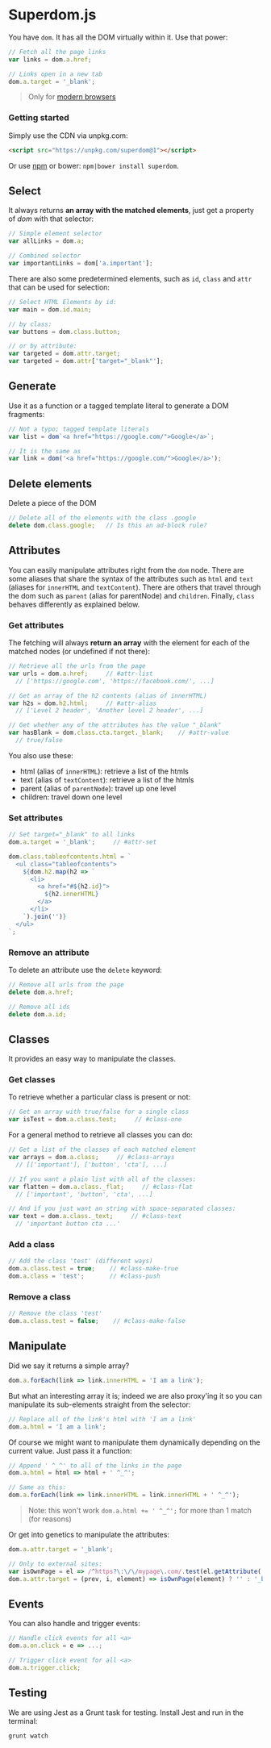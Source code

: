 # Superdom.js

You have `dom`. It has all the DOM virtually within it. Use that power:

```js
// Fetch all the page links
var links = dom.a.href;

// Links open in a new tab
dom.a.target = '_blank';
```

> Only for [modern browsers](http://caniuse.com/#feat=proxy)



### Getting started

Simply use the CDN via unpkg.com:

```html
<script src="https://unpkg.com/superdom@1"></script>
```

Or use [npm](https://www.npmjs.com/package/superdom) or bower: `npm|bower install superdom`.



## Select

It always returns **an array with the matched elements**, just get a property of *dom* with that selector:

```js
// Simple element selector
var allLinks = dom.a;

// Combined selector
var importantLinks = dom['a.important'];
```

There are also some predetermined elements, such as `id`, `class` and `attr` that can be used for selection:

```js
// Select HTML Elements by id:
var main = dom.id.main;

// by class:
var buttons = dom.class.button;

// or by attribute:
var targeted = dom.attr.target;
var targeted = dom.attr['target="_blank"'];
```


## Generate

Use it as a function or a tagged template literal to generate a DOM fragments:

```js
// Not a typo; tagged template literals
var list = dom`<a href="https://google.com/">Google</a>`;

// It is the same as
var link = dom('<a href="https://google.com/">Google</a>');
```



## Delete elements

Delete a piece of the DOM

```js
// Delete all of the elements with the class .google
delete dom.class.google;   // Is this an ad-block rule?
```



## Attributes

You can easily manipulate attributes right from the `dom` node. There are some aliases that share the syntax of the attributes such as `html` and `text` (aliases for `innerHTML` and `textContent`). There are others that travel through the dom such as `parent` (alias for parentNode) and `children`. Finally, `class` behaves differently as explained below.



### Get attributes

The fetching will always **return an array** with the element for each of the matched nodes (or undefined if not there):

```js
// Retrieve all the urls from the page
var urls = dom.a.href;     // #attr-list
  // ['https://google.com', 'https://facebook.com/', ...]

// Get an array of the h2 contents (alias of innerHTML)
var h2s = dom.h2.html;     // #attr-alias
  // ['Level 2 header', 'Another level 2 header', ...]

// Get whether any of the attributes has the value "_blank"
var hasBlank = dom.class.cta.target._blank;    // #attr-value
  // true/false
```

You also use these:

- html (alias of `innerHTML`): retrieve a list of the htmls
- text (alias of `textContent`): retrieve a list of the htmls
- parent (alias of `parentNode`): travel up one level
- children: travel down one level



### Set attributes

```js
// Set target="_blank" to all links
dom.a.target = '_blank';     // #attr-set
```

```js
dom.class.tableofcontents.html = `
  <ul class="tableofcontents">
    ${dom.h2.map(h2 => `
      <li>
        <a href="#${h2.id}">
          ${h2.innerHTML}
        </a>
      </li>
    `).join('')}
  </ul>
`;
```

### Remove an attribute

To delete an attribute use the `delete` keyword:

```js
// Remove all urls from the page
delete dom.a.href;

// Remove all ids
delete dom.a.id;
```


## Classes

It provides an easy way to manipulate the classes.

### Get classes

To retrieve whether a particular class is present or not:

```js
// Get an array with true/false for a single class
var isTest = dom.a.class.test;     // #class-one
```

For a general method to retrieve all classes you can do:

```js
// Get a list of the classes of each matched element
var arrays = dom.a.class;     // #class-arrays
  // [['important'], ['button', 'cta'], ...]

// If you want a plain list with all of the classes:
var flatten = dom.a.class._flat;     // #class-flat
  // ['important', 'button', 'cta', ...]

// And if you just want an string with space-separated classes:
var text = dom.a.class._text;     // #class-text
  // 'important button cta ...'
```


### Add a class

```js
// Add the class 'test' (different ways)
dom.a.class.test = true;    // #class-make-true
dom.a.class = 'test';       // #class-push
```

### Remove a class

```js
// Remove the class 'test'
dom.a.class.test = false;    // #class-make-false
```






## Manipulate

Did we say it returns a simple array?

```js
dom.a.forEach(link => link.innerHTML = 'I am a link');
```

But what an interesting array it is; indeed we are also proxy'ing it so you can manipulate its sub-elements straight from the selector:

```js
// Replace all of the link's html with 'I am a link'
dom.a.html = 'I am a link';
```

Of course we might want to manipulate them dynamically depending on the current value. Just pass it a function:

```js
// Append ' ^_^' to all of the links in the page
dom.a.html = html => html + ' ^_^';

// Same as this:
dom.a.forEach(link => link.innerHTML = link.innerHTML + ' ^_^');
```

> Note: this won't work `dom.a.html += ' ^_^';` for more than 1 match (for reasons)

Or get into genetics to manipulate the attributes:

```js
dom.a.attr.target = '_blank';

// Only to external sites:
var isOwnPage = el => /^https?\:\/\/mypage\.com/.test(el.getAttribute('href'));
dom.a.attr.target = (prev, i, element) => isOwnPage(element) ? '' : '_blank';
```


## Events

You can also handle and trigger events:

```js
// Handle click events for all <a>
dom.a.on.click = e => ...;

// Trigger click event for all <a>
dom.a.trigger.click;
```


## Testing

We are using Jest as a Grunt task for testing. Install Jest and run in the terminal:

```bash
grunt watch
```
